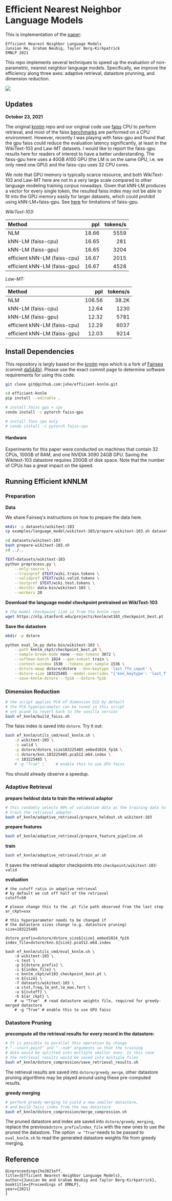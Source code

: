 # Efficient Nearest Neighbor Language Models

This is implementation of the [paper](https://arxiv.org/abs/2109.04212):

```
Efficient Nearest Neighbor Language Models
Junxian He, Graham Neubig, Taylor Berg-Kirkpatrick
EMNLP 2021
```

This repo implements several techniques to speed up the evaluation of non-parametric, nearest neighbor language models. Specifically, we improve the efficiency along three axes: adaptive retrieval, datastore prunning, and dimension reduction. 



<img align="center" src="images/model.png" />

## Updates

**October 23, 2021** 

The original [knnlm](https://github.com/urvashik/knnlm) repo and our original code use [faiss](https://github.com/facebookresearch/faiss) CPU to perform retrieval, and most of the faiss [benchmarks](https://github.com/facebookresearch/faiss/wiki/Indexing-1G-vectors) are performed on a CPU environment. However, recently I was playing with faiss-gpu and found that the gpu faiss could reduce the evaluation latency significantly, at least in the WikiText-103 and Law-MT datasets. I would like to report the faiss-gpu results here for readers of interest to have a better understanding. The faiss-gpu here uses a 40GB A100 GPU (the LM is on the same GPU, i.e. we only need one GPU) and the faiss-cpu uses 32 CPU cores. 

We note that GPU memory is typically scarce resource, and both WikiText-103 and Law-MT here are not in a very large scale compared to other language modeling training corpus nowadays. Given that kNN-LM produces a vector for every single token, the resulted faiss index may not be able to fit into the GPU memory easily for larger datasets, which could prohibit using kNN-LM+faiss-gpu. See [here](https://github.com/facebookresearch/faiss/wiki/Faiss-on-the-GPU) for limitations of faiss-gpu.

*WikiText-103:*

| Method      | ppl | tokens/s     |
| :---        |    ----:   |          ---: |
| NLM      | 18.66       | 5559   |
| kNN-LM (faiss-cpu)   | 16.65        | 281      |
| kNN-LM (faiss-gpu)   | 16.65        | 3204    |
| efficient kNN-LM (faiss-cpu)   | 16.67        | 2015    |
| efficient kNN-LM (faiss-gpu)   | 16.67        | 4528    |

*Law-MT:*

| Method      | ppl | tokens/s     |
| :---        |    ----:   |          ---: |
| NLM      | 106.56       | 38.2K   |
| kNN-LM (faiss-cpu)   | 12.64        | 1230      |
| kNN-LM (faiss-gpu)   | 12.32        | 5781    |
| efficient kNN-LM (faiss-cpu)   | 12.29        | 6037  |
| efficient kNN-LM (faiss-gpu)   | 12.03        | 9214  |


## Install Dependencies

This repository is largly based on the [knnlm](https://github.com/urvashik/knnlm) repo which is a fork of [Fairseq](https://github.com/pytorch/fairseq) (commit [da544b](https://github.com/pytorch/fairseq/tree/6a5181509aa1fa7d260985157e77211753da544b)). Please use the exact commit page to determine software requirements for using this code. 

```bash
git clone git@github.com:jxhe/efficient-knnlm.git

cd efficient-knnlm
pip install --editable .

# install faiss gpu + cpu
conda install -c pytorch faiss-gpu

# install fass cpu only
# conda install -c pytorch faiss-cpu
```

#### Hardware

Experiments for this paper were conducted on machines that contain 32 CPUs, 100GB of RAM, and one NVIDIA 3090 24GB GPU. Saving the Wikitext-103 datastore requires 200GB of disk space. Note that the number of CPUs has a great impact on the speed. 

## Running Efficient kNNLM

### Preparation

**Data**

We share Fairseq's instructions on how to prepare the data here.

```bash
mkdir -p datasets/wikitext-103
cp examples/language_model/wikitext-103/prepare-wikitext-103.sh datasets/wikitext-103

cd datasets/wikitext-103
bash prepare-wikitext-103.sh
cd ../..

TEXT=datasets/wikitext-103
python preprocess.py \
    --only-source \
    --trainpref $TEXT/wiki.train.tokens \
    --validpref $TEXT/wiki.valid.tokens \
    --testpref $TEXT/wiki.test.tokens \
    --destdir data-bin/wikitext-103 \
    --workers 20
```

**Download the language model checkpoint pretrained on WikiText-103**
```bash
# the model checkpoint link is from the knnlm repo
wget https://nlp.stanford.edu/projects/knnlm/wt103_checkpoint_best.pt -P knnlm_ckpt
```

**Save the datastore**

```bash
mkdir -p dstore

python eval_lm.py data-bin/wikitext-103 \
    --path knnlm_ckpt/checkpoint_best.pt \
    --sample-break-mode none --max-tokens 3072 \
    --softmax-batch 1024 --gen-subset train \
    --context-window 1536 --tokens-per-sample 1536 \
    --dstore-mmap dstore/dstore --knn-keytype 'last_ffn_input' \
    --dstore-size 103225485 --model-overrides "{'knn_keytype': 'last_ffn_input'}" \
    --save-knnlm-dstore --fp16 --dstore-fp16
```

### Dimension Reduction 

```bash
# the script applies PCA of dimension 512 by default 
# the PCA hyperparameter can be tuned in this script
# set pca=0 to revert back to the vanilla version
bash ef_knnlm/build_faiss.sh
```

The faiss index is saved into `dstore`. Try it out:

```bash
bash ef_knnlm/utils_cmd/eval_knnlm.sh \
    -d wikitext-103 \
    -s valid \
    -p dstore/dstore_size103225485_embed1024_fp16 \
    -i dstore/knn.103225485.pca512.m64.index \
    -n 103225485 \
    # -g "True" \     # enable this to use GPU faiss
```

You should already observe a speedup. 

### Adaptive Retrieval

**prepare heldout data to train the retrieval adaptor**

```bash
# this randomly selects 90% of validation data as the training data to 
# train the retrieval adaptor
bash ef_knnlm/adaptive_retrieval/prepare_heldout.sh wikitext-103
```

**prepare features**

```bash
bash ef_knnlm/adaptive_retrieval/prepare_feature_pipeline.sh
```

**train**

```bash
bash ef_knnlm/adaptive_retrieval/train_ar.sh
```

It saves the retrieval adaptor checkpoints into `checkpoint/wikitext-103-valid`

**evaluation**

```shell
# the cutoff ratio in adaptive retrieval
# by default we cut off half of the retrieval
cutoff=50

# please change this to the .pt file path observed from the last step
ar_ckpt=xxx

# this hyperparameter needs to be changed if 
# the datastore sizes change (e.g. datastore pruning)
size=103225485

dstore_prefix=dstore/dstore_size${size}_embed1024_fp16
index_file=dstore/knn.${size}.pca512.m64.index

bash ef_knnlm/utils_cmd/eval_knnlm.sh \
    -d wikitext-103 \
    -s test \
    -p ${dstore_prefix} \
    -i ${index_file} \
    -c knnlm_ckpt/wt103_checkpoint_best.pt \
    -n ${size} \
    -f datasets/wikitext-103 \
    -a ctxt,freq,lm_ent,lm_max,fert \
    -u ${cutoff} \
    -h ${ar_ckpt} \
    # -w "True"  # read datastore weights file, required for greedy-merged datastore
    # -g "True" # enable this to use GPU faiss
```

### Datastore Pruning

**precompute all the retrieval results for every record in the datastore:**

```bash
# It is possible to parallel this operation by change 
# "--start-point" and "--num" arguments so that the training
# data would be splitted into multiple smaller ones. In this case
# the retrieval results would be saved into multiple files
bash ef_knnlm/dstore_compression/save_retrieval_results.sh
```
The retrieval results are saved into `dstore/greedy_merge`, other datastore pruning algorithms may be played around using these pre-computed results.

**greedy merging**

```bash
# perform greedy merging to yield a new smaller datastore, 
# and build faiss index from the new datastore
bash ef_knnlm/dstore_compression/merge_compression.sh
```

The pruned datastore and index are saved into `dstore/greedy_merging`, replace the previous`dstore_prefix`/`index_file` with the new ones to use the pruned the datastore. The option `-w "True"`needs to be passed to `eval_knnlm.sh` to read the generated datastore weights file from greedy merging.



## Reference

```
@inproceedings{he2021eff,
title={Efficient Nearest Neighbor Language Models},
author={Junxian He and Graham Neubig and Taylor Berg-Kirkpatrick},
booktitle={Proceedings of EMNLP},
year={2021}
}
```

